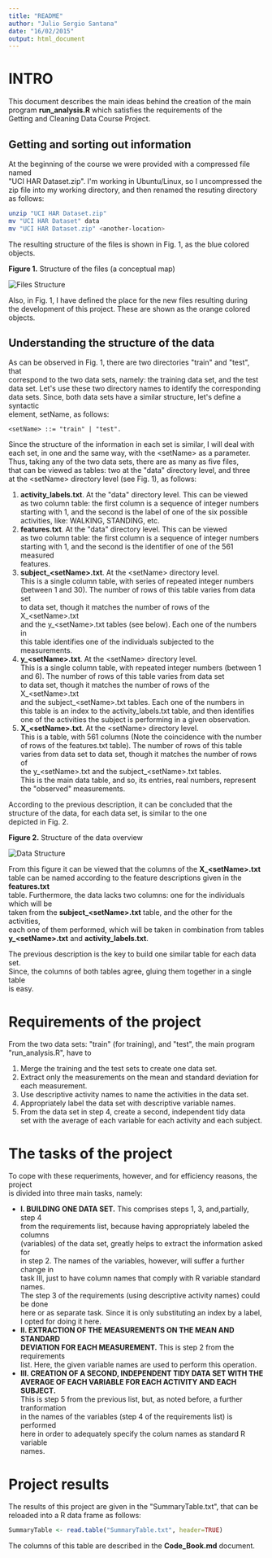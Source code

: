 ```yaml
---
title: "README"
author: "Julio Sergio Santana"
date: "16/02/2015"
output: html_document
---
```

# INTRO
This document describes the main ideas behind the creation of the main  
program **run_analysis.R** which satisfies the requirements of the  
Getting and Cleaning Data Course Project.

## Getting and sorting out information
At the beginning of the course we were provided with a compressed file named  
"UCI HAR Dataset.zip". I'm working in Ubuntu/Linux, so I uncompressed the  
zip file into my working directory, and then renamed the resuting directory  
as follows:
```sh
unzip "UCI HAR Dataset.zip"
mv "UCI HAR Dataset" data
mv "UCI HAR Dataset.zip" <another-location>
```
The resulting structure of the files is shown in Fig. 1, as the blue colored  
objects.

**Figure 1.** Structure of the files (a conceptual map)

![Files Structure](FilesStructure.jpg)

Also, in Fig. 1, I have defined the place for the new files resulting during  
the development of this project. These are shown as the orange colored  
objects.

## Understanding the structure of the data
As can be observed in Fig. 1, there are two directories "train" and "test", that  
correspond to the two data sets, namely: the training data set, and the test  
data set. Let's use these two directory names to identify the corresponding  
data sets. Since, both data sets have a similar structure, let's define a syntactic  
element, setName, as follows:
```
<setName> ::= "train" | "test".
```
Since the structure of the information in each set is similar, I will deal with  
each set, in one and the same way, with the &lt;setName&gt; as a parameter.  
Thus, taking any of the two data sets, there are as many as five files,  
that can be viewed as tables: two at the "data" directory level, and three  
at the &lt;setName&gt; directory level (see Fig. 1), as follows:

1. **activity_labels.txt**. At the "data" directory level. This can be viewed  
as two column table: the first column is a sequence of integer numbers   
starting with 1, and the second is the label of one of the six possible  
activities, like: WALKING, STANDING, etc.
2. **features.txt**. At the "data" directory level. This can be viewed  
as two column table: the first column is a sequence of integer numbers   
starting with 1, and the second is the identifier of one of the 561 measured  
features.
3. **subject_&lt;setName&gt;.txt**. At the &lt;setName&gt; directory level.  
This is a single column table, with series of repeated integer numbers  
(between 1 and 30). The number of rows of this table varies from data set  
to data set, though it matches the number of rows of the X_&lt;setName&gt;.txt  
and the y_&lt;setName&gt;.txt tables (see below). Each one of the numbers in  
this table identifies one of the individuals subjected to the measurements.
4. **y_&lt;setName&gt;.txt**. At the &lt;setName&gt; directory level.  
This is a single column table, with repeated integer numbers (between 1  
and 6). The number of rows of this table varies from data set  
to data set, though it matches the number of rows of the X_&lt;setName&gt;.txt  
and the subject_&lt;setName&gt;.txt tables. Each one of the numbers in  
this table is an index to the activity_labels.txt table, and then identifies  
one of the activities the subject is performing in a given observation.
5. **X_&lt;setName&gt;.txt**. At the &lt;setName&gt; directory level.  
This is a table, with 561 columns (Note the coincidence with the number  
of rows of the features.txt table). The number of rows of this table  
varies from data set to data set, though it matches the number of rows of  
the y_&lt;setName&gt;.txt and the subject_&lt;setName&gt;.txt tables.  
This is the main data table, and so, its entries, real numbers, represent  
the "observed" measurements.

According to the previous description, it can be concluded that the  
structure of the data, for each data set, is similar to the one  
depicted in Fig. 2.


**Figure 2.** Structure of the data overview

![Data Structure](DataStructure.jpeg)

From this figure it can be viewed that the columns of the **X_&lt;setName&gt;.txt**  
table can be named according to the feature descriptions given in the **features.txt**  
table. Furthermore, the data lacks two columns: one for the individuals which will be   
taken from the **subject_&lt;setName&gt;.txt** table, and the other for the activities,   
each one of them performed, which will be taken in combination from tables   
**y_&lt;setName&gt;.txt** and **activity_labels.txt**.

The previous description is the key to build one similar table for each data set.  
Since, the columns of both tables agree, gluing them together in a single table  
is easy.

# Requirements of the project
From the two data sets: "train" (for training), and "test", the main program  
"run_analysis.R", have to

1. Merge the training and the test sets to create one data set.
2. Extract only the measurements on the mean and standard deviation for  
each measurement.
3. Use descriptive activity names to name the activities in the data set.                                                      
4. Appropriately label the data set with descriptive variable names.                                                        
5. From the data set in step 4, create a second, independent tidy data  
set with the average of each variable for each activity and each subject.

# The tasks of the project
To cope with these requeriments, however, and for efficiency reasons, the project  
is divided into three main tasks, namely:

- **I. BUILDING ONE DATA SET.** This comprises steps 1, 3, and,partially, step 4  
from the requirements list, because having appropriately labeled the columns  
(variables) of the data set, greatly helps to extract the information asked for  
in step 2. The names of the variables, however, will suffer a further change in  
task III, just to have column names that comply with R variable standard names.  
The step 3 of the requirements (using descriptive activity names) could be done  
here or as separate task. Since it is only substituting an index by a label,  
I opted for doing it here.
- **II. EXTRACTION OF THE MEASUREMENTS ON THE MEAN AND STANDARD  
DEVIATION FOR EACH MEASUREMENT.** This is step 2 from the requirements  
list. Here, the given variable names are used to perform this operation.
- **III. CREATION OF A SECOND, INDEPENDENT TIDY DATA SET WITH THE  
AVERAGE OF EACH VARIABLE FOR EACH ACTIVITY AND EACH SUBJECT.**  
This is step 5 from the previous list, but, as noted before, a further tranformation  
in the names of the variables (step 4 of the requirements list) is performed  
here in order to adequately specify the colum names as standard R variable  
names.

# Project results
The results of this project are given in the "SummaryTable.txt", that can be  
reloaded into a R data frame as follows:
```r
SummaryTable <- read.table("SummaryTable.txt", header=TRUE)
```
The columns of this table are described in the **Code_Book.md** document.